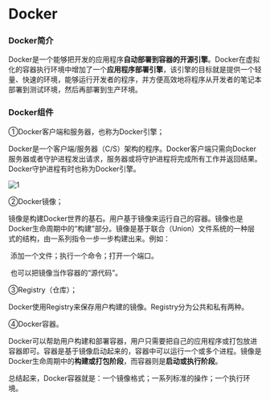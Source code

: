 # Docker

### Docker简介

Docker是一个能够把开发的应用程序**自动部署到容器的开源引擎**。Docker在虚拟化的容器执行环境中增加了一个**应用程序部署引擎**，该引擎的目标就是提供一个轻量、快速的环境，能够运行开发者的程序，并方便高效地将程序从开发者的笔记本部署到测试环境，然后再部署到生产环境。

### Docker组件

①Docker客户端和服务器，也称为Docker引擎；

​	Docker是一个客户端/服务器（C/S）架构的程序。Docker客户端只需向Docker服务器或者守护进程发出请求，服务器或将守护进程将完成所有工作并返回结果。Docker守护进程有时也称为Docker引擎。

![1](C:\Users\YuChen_Xu\Desktop\工具手册\每日知识点\NOTE\Docker\images\1.PNG)

②Docker镜像；

​	镜像是构建Docker世界的基石。用户基于镜像来运行自己的容器。镜像也是Docker生命周期中的“构建”部分。镜像是基于联合（Union）文件系统的一种层式的结构，由一系列指令一步一步构建出来。例如：

​	添加一个文件；执行一个命令；打开一个端口。

​	也可以把镜像当作容器的“源代码”。

③Registry（仓库）；

​	Docker使用Registry来保存用户构建的镜像。Registry分为公共和私有两种。

④Docker容器。

​	Docker可以帮助用户构建和部署容器，用户只需要把自己的应用程序或打包放进容器即可。容器是基于镜像启动起来的，容器中可以运行一个或多个进程。镜像是Docker生命周期中的**构建或打包阶段**，而容器则是**启动或执行阶段**。

​	总结起来，Docker容器就是：一个镜像格式；一系列标准的操作；一个执行环境。



​	


